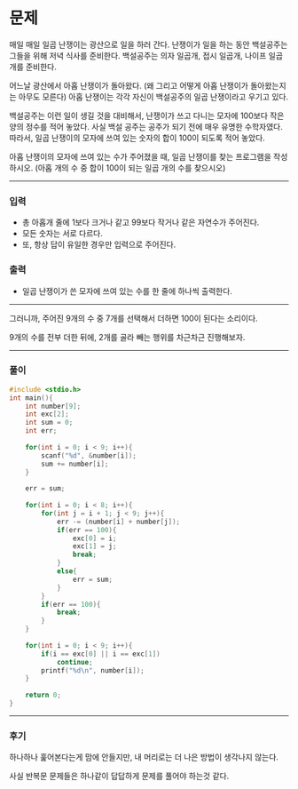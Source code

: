 # 문제

매일 매일 일곱 난쟁이는 광산으로 일을 하러 간다. 난쟁이가 일을 하는 동안 백설공주는 그들을 위해 저녁 식사를 준비한다. 백설공주는 의자 일곱개, 접시 일곱개, 나이프 일곱개를 준비한다.

어느날 광산에서 아홉 난쟁이가 돌아왔다. (왜 그리고 어떻게 아홉 난쟁이가 돌아왔는지는 아무도 모른다) 아홉 난쟁이는 각각 자신이 백설공주의 일곱 난쟁이라고 우기고 있다.

백설공주는 이런 일이 생길 것을 대비해서, 난쟁이가 쓰고 다니는 모자에 100보다 작은 양의 정수를 적어 놓았다. 사실 백설 공주는 공주가 되기 전에 매우 유명한 수학자였다. 따라서, 일곱 난쟁이의 모자에 쓰여 있는 숫자의 합이 100이 되도록 적어 놓았다.

아홉 난쟁이의 모자에 쓰여 있는 수가 주어졌을 때, 일곱 난쟁이를 찾는 프로그램을 작성하시오. (아홉 개의 수 중 합이 100이 되는 일곱 개의 수를 찾으시오)

---

### 입력

- 총 아홉개 줄에 1보다 크거나 같고 99보다 작거나 같은 자연수가 주어진다.
- 모든 숫자는 서로 다르다.
- 또, 항상 답이 유일한 경우만 입력으로 주어진다.

### 출력

- 일곱 난쟁이가 쓴 모자에 쓰여 있는 수를 한 줄에 하나씩 출력한다.

---

그러니까, 주어진 9개의 수 중 7개를 선택해서 더하면 100이 된다는 소리이다.

9개의 수를 전부 더한 뒤에, 2개를 골라 빼는 행위를 차근차근 진행해보자.

---

### 풀이

```c
#include <stdio.h>
int main(){
    int number[9];
    int exc[2];
    int sum = 0;
    int err;
    
    for(int i = 0; i < 9; i++){
        scanf("%d", &number[i]);
        sum += number[i];
    }
    
    err = sum;
    
    for(int i = 0; i < 8; i++){
        for(int j = i + 1; j < 9; j++){
            err -= (number[i] + number[j]);
            if(err == 100){
                exc[0] = i;
                exc[1] = j;
                break;
            }
            else{
                err = sum;
            }
        }
        if(err == 100){
        	break;
		}
    }
    
    for(int i = 0; i < 9; i++){
    	if(i == exc[0] || i == exc[1])
    		continue;
    	printf("%d\n", number[i]);
	}
    
    return 0;
}
```

---

### 후기

하나하나 훑어본다는게 맘에 안들지만, 내 머리로는 더 나은 방법이 생각나지 않는다.

사실 반복문 문제들은 하나같이 답답하게 문제를 풀어야 하는것 같다.